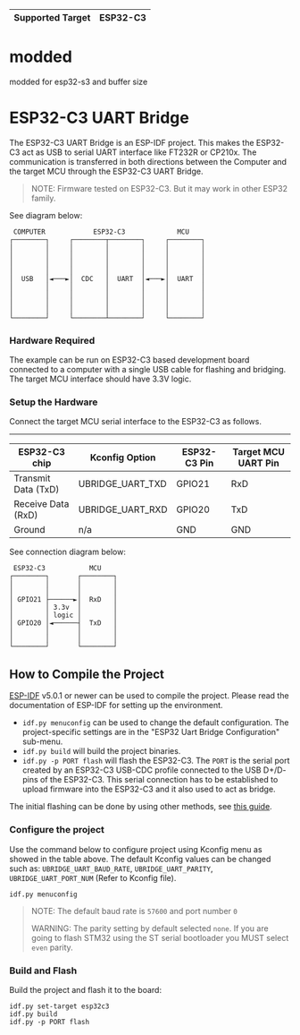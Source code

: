 | Supported Target | ESP32-C3 |
| ---------------- | -------- |

# modded

modded for esp32-s3 and buffer size

# ESP32-C3 UART Bridge

The ESP32-C3 UART Bridge is an ESP-IDF project. This makes the ESP32-C3 act as USB to serial UART interface like FT232R or CP210x.
The communication is transferred in both directions between the Computer and the target MCU through the ESP32-C3 UART Bridge.

> NOTE: Firmware tested on ESP32-C3. But it may work in other ESP32 family.

See diagram below:

```
 COMPUTER            ESP32-C3             MCU
┌────────┐     ┌────────┬────────┐     ┌────────┐
│        │     │        │        │     │        │
│        │     │        │        │     │        │
│        │     │        │        │     │        │
│        │     │        │        │     │        │
│  USB   │◄───►│  CDC   │  UART  │◄───►│  UART  │
│        │     │        │        │     │        │
│        │     │        │        │     │        │
│        │     │        │        │     │        │
│        │     │        │        │     │        │
└────────┘     └────────┴────────┘     └────────┘
```


### Hardware Required

The example can be run on ESP32-C3 based development board connected to a computer with a single USB cable for flashing and bridging. The target MCU interface should have 3.3V logic. 

### Setup the Hardware

Connect the target MCU serial interface to the ESP32-C3 as follows.


-----------------------------------------------------------------------------------------
| ESP32-C3 chip         | Kconfig Option     | ESP32-C3 Pin | Target MCU UART Pin |
| ----------------------|--------------------|----------------------|--------------------|
| Transmit Data (TxD)   | UBRIDGE_UART_TXD | GPIO21             | RxD               |
| Receive Data (RxD)    | UBRIDGE_UART_RXD | GPIO20         | TxD               |
| Ground                | n/a                | GND                  | GND               |

See connection diagram below:

```
 ESP32-C3           MCU
┌────────┐       ┌────────┐
│        │       │        │
│        │       │        │
│ GPIO21 ├──────►│  RxD   │
│        │ 3.3v  │        │
│        │ logic │        │
│ GPIO20 │◄──────┤  TxD   │
│        │       │        │
│        │       │        │
└────────┘       └────────┘
```



## How to Compile the Project

[ESP-IDF](https://github.com/espressif/esp-idf) v5.0.1 or newer can be used to compile the project. Please read the
documentation of ESP-IDF for setting up the environment.

- `idf.py menuconfig` can be used to change the default configuration. The project-specific settings are in the "ESP32 Uart Bridge Configuration" sub-menu.
- `idf.py build` will build the project binaries.
- `idf.py -p PORT flash` will flash the ESP32-C3. The `PORT` is the serial port created by an ESP32-C3 USB-CDC profile connected to the USB D+/D- pins of the ESP32-C3. This serial connection has to be established to upload firmware into the ESP32-C3 and it also used to act as bridge. 

The initial flashing can be done by using other methods, see [this guide](https://docs.espressif.com/projects/esp-idf/en/latest/esp32c3/get-started/establish-serial-connection.html).

### Configure the project

Use the command below to configure project using Kconfig menu as showed in the table above.
The default Kconfig values can be changed such as: `UBRIDGE_UART_BAUD_RATE`, `UBRIDGE_UART_PARITY`,  `UBRIDGE_UART_PORT_NUM` (Refer to Kconfig file).

```
idf.py menuconfig
```

> NOTE: The default baud rate is `57600` and port number `0`
>
> WARNING: The parity setting by default selected `none`. If you are going to flash STM32 using the ST serial bootloader you MUST select `even` parity. 

### Build and Flash

Build the project and flash it to the board:

```
idf.py set-target esp32c3
idf.py build
idf.py -p PORT flash
```



